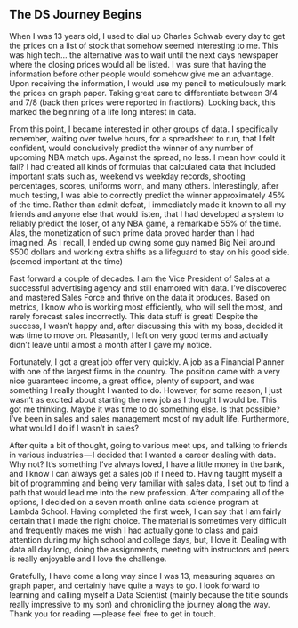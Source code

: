 ## The DS Journey Begins


When I was 13 years old, I used to dial up Charles Schwab every day to get the prices on a list of stock that somehow seemed interesting to me. This was high tech… the alternative was to wait until the next days newspaper where the closing prices would all be listed. I was sure that having the information before other people would somehow give me an advantage. Upon receiving the information, I would use my pencil to meticulously mark the prices on graph paper. Taking great care to differentiate between 3/4 and 7/8 (back then prices were reported in fractions). Looking back, this marked the beginning of a life long interest in data.

From this point, I became interested in other groups of data. I specifically remember, waiting over twelve hours, for a spreadsheet to run, that I felt confident, would conclusively predict the winner of any number of upcoming NBA match ups. Against the spread, no less. I mean how could it fail? I had created all kinds of formulas that calculated data that included important stats such as, weekend vs weekday records, shooting percentages, scores, uniforms worn, and many others. Interestingly, after much testing, I was able to correctly predict the winner approximately 45% of the time. Rather than admit defeat, I immediately made it known to all my friends and anyone else that would listen, that I had developed a system to reliably predict the loser, of any NBA game, a remarkable 55% of the time. Alas, the monetization of such prime data proved harder than I had imagined. As I recall, I ended up owing some guy named Big Neil around $500 dollars and working extra shifts as a lifeguard to stay on his good side. (seemed important at the time)

Fast forward a couple of decades. I am the Vice President of Sales at a successful advertising agency and still enamored with data. I’ve discovered and mastered Sales Force and thrive on the data it produces. Based on metrics, I know who is working most efficiently, who will sell the most, and rarely forecast sales incorrectly. This data stuff is great! Despite the success, I wasn’t happy and, after discussing this with my boss, decided it was time to move on. Pleasantly, I left on very good terms and actually didn’t leave until almost a month after I gave my notice.

Fortunately, I got a great job offer very quickly. A job as a Financial Planner with one of the largest firms in the country. The position came with a very nice guaranteed income, a great office, plenty of support, and was something I really thought I wanted to do. However, for some reason, I just wasn’t as excited about starting the new job as I thought I would be. This got me thinking. Maybe it was time to do something else. Is that possible? I’ve been in sales and sales management most of my adult life. Furthermore, what would I do if I wasn’t in sales?

After quite a bit of thought, going to various meet ups, and talking to friends in various industries — I decided that I wanted a career dealing with data. Why not? It’s something I’ve always loved, I have a little money in the bank, and I know I can always get a sales job if I need to. Having taught myself a bit of programming and being very familiar with sales data, I set out to find a path that would lead me into the new profession. After comparing all of the options, I decided on a seven month online data science program at Lambda School. Having completed the first week, I can say that I am fairly certain that I made the right choice. The material is sometimes very difficult and frequently makes me wish I had actually gone to class and paid attention during my high school and college days, but, I love it. Dealing with data all day long, doing the assignments, meeting with instructors and peers is really enjoyable and I love the challenge.

Gratefully, I have come a long way since I was 13, measuring squares on graph paper, and certainly have quite a ways to go. I look forward to learning and calling myself a Data Scientist (mainly because the title sounds really impressive to my son) and chronicling the journey along the way. Thank you for reading  — please feel free to get in touch.
